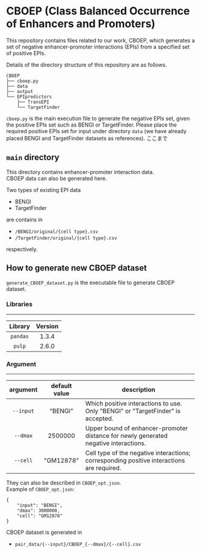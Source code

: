 # CBOEP (Class Balanced Occurrence of Enhancers and Promoters)

This repository contains files related to our work, CBOEP, which generates a set of negative enhancer-promoter interactions (EPIs) from 
a specified set of positive EPIs. 

Details of the directory structure of this repository are as follows.

```
CBOEP
├── cboep.py
├── data
├── output
└── EPIpredictors
    ├── TransEPI  
    └── TargetFinder 
```
`cboep.py` is the main execution file to generate the negative EPIs set, given the positive EPIs set such as BENGI or TargetFinder.
Please place the required positive EPIs set for input under directory `data` (we have already placed BENGI and TargetFinder datasets as references).
ここまで

## `main` directory

This directory contains enhancer-promoter interaction data.  
CBOEP data can also be generated here.

Two types of existing EPI data
- BENGI
- TargetFinder

are contains in
- `/BENGI/original/{cell type}.csv`
- `/TargetFinder/original/{cell type}.csv`

respectively.

## How to generate new CBOEP dataset
`generate_CBOEP_dataset.py` is the executable file to generate CBOEP dataset.  

### Libraries 
---

| Library | Version |
| :---: | :---: |
| ```pandas``` | 1.3.4 |
| ```pulp``` | 2.6.0 |


### Argument
---

| argument | default value | description |
| :---: | :---: | ---- |
| ```--input``` |"BENGI"|Which positive interactions to use. Only "BENGI" or "TargetFinder" is accepted.|
| ```--dmax``` |2500000|Upper bound of enhancer-promoter distance for newly generated negative interactions.|
| ```--cell``` |"GM12878"|Cell type of the negative interactions; corresponding positive interactions are required.|

They can also be described in `CBOEP_opt.json`.  
Example of `CBOEP_opt.json`:  
```
{
    "input": "BENGI",
    "dmax": 3000000,
    "cell": "GM12878"
}
```

CBOEP dataset is generated in
- `pair_data/{--input}/CBOEP_{--dmax}/{--cell}.csv`




